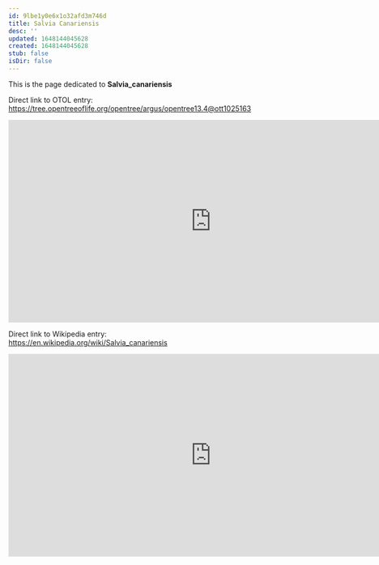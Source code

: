 ```yaml
---
id: 9lbe1y0e6x1o32afd3m746d
title: Salvia Canariensis
desc: ''
updated: 1648144045628
created: 1648144045628
stub: false
isDir: false
---
```

This is the page dedicated to **Salvia_canariensis**


Direct link to OTOL entry: https://tree.opentreeoflife.org/opentree/argus/opentree13.4@ott1025163



<html>
    <body>
    <iframe src="https://tree.opentreeoflife.org/opentree/argus/opentree13.4@ott1025163"
    width="800" height="400" frameborder="0" allowfullscreen> </iframe>
    </body>
</html>
    


Direct link to Wikipedia entry: https://en.wikipedia.org/wiki/Salvia_canariensis



<html>
    <body>
    <iframe src="https://en.wikipedia.org/wiki/Salvia_canariensis"
    width="800" height="400" frameborder="0" allowfullscreen> </iframe>
    </body>
</html>
    
